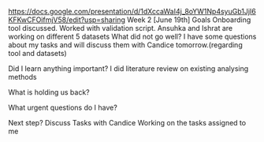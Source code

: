 https://docs.google.com/presentation/d/1dXccaWaI4j_8oYW1Np4syuGb1JjI6KFKwCFOifmjV58/edit?usp=sharing
Week 2 [June 19th] 
Goals Onboarding tool discussed. Worked with validation script. Ansuhka and Ishrat are working on different 5 datasets
What did not go well?
I have some questions about my tasks and will discuss them with Candice tomorrow.(regarding tool and datasets)

Did I learn anything important?
  I did literature review on existing analysing methods 

What is holding us back?

What urgent questions do I have?

Next step?
  Discuss Tasks with Candice
  Working on the tasks assigned to me
